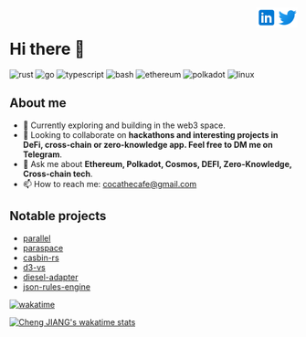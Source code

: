 <a href="https://twitter.com/0xJ_C" rel="nofollow"> <img align="right"
            src="twitter_logo.svg"
            alt="Twitter" height="36px" style="max-width: 100%;"> </a>
<a href="https://www.linkedin.com/in/alexcj96/" rel="nofollow"> <img align="right"
            src="linkedin_logo.svg"
            alt="LinkedIn" height="36px" style="max-width: 100%;"> </a>
<br>

# Hi there 👋


![rust](https://img.shields.io/badge/-Rust-555555?style=flat&logo=Rust&logoColor=000000)
![go](https://img.shields.io/badge/-Go-555555?style=flat&logo=Go&logoColor=00ADD8)
![typescript](https://img.shields.io/badge/-Typescript-555555?style=flat&logo=Typescript&logoColor=3178C6)
![bash](https://img.shields.io/badge/-Bash-555555?style=flat&logo=GNU-Bash&logoColor=4EAA25)
![ethereum](https://img.shields.io/badge/-Ethereum-555555?style=flat&logo=Ethereum&logoColor=3C3C3D)
![polkadot](https://img.shields.io/badge/-Substrate-555555?style=flat&logo=Parity-Substrate&logoColor=FFFFFF)
![linux](https://img.shields.io/badge/-Linux-555555?style=flat&logo=Linux&logoColor=FFBF00)

## About me

- 🌱 Currently exploring and building in the web3 space.
- 🚀 Looking to collaborate on **hackathons and interesting projects in DeFi, cross-chain or zero-knowledge app. Feel free to DM me on Telegram**.
- 💬 Ask me about **Ethereum, Polkadot, Cosmos, DEFI, Zero-Knowledge, Cross-chain tech**.
- 📫 How to reach me: cocathecafe@gmail.com

## Notable projects

  - [parallel](github.com/parallel-finance/parallel)
  - [paraspace](github.com/para-space/paraspace-core)
  - [casbin-rs](github.com/casbin/casbin-rs)
  - [d3-vs](https://github.com/gopherJ/Vs)
  - [diesel-adapter](https://github.com/casbin-rs/diesel-adapter)
  - [json-rules-engine](https://github.com/gopherJ/json-rules-engine-rs)


[![wakatime](https://wakatime.com/badge/user/4963aeb7-d71c-41c5-95fb-d9f02cc0b4fd.svg)](https://wakatime.com/@4963aeb7-d71c-41c5-95fb-d9f02cc0b4fd)

[![Cheng JIANG's wakatime stats](https://github-readme-stats.vercel.app/api/wakatime?username=gopherj&theme=radical&layout=compact)](https://github.com/anuraghazra/github-readme-stats)
